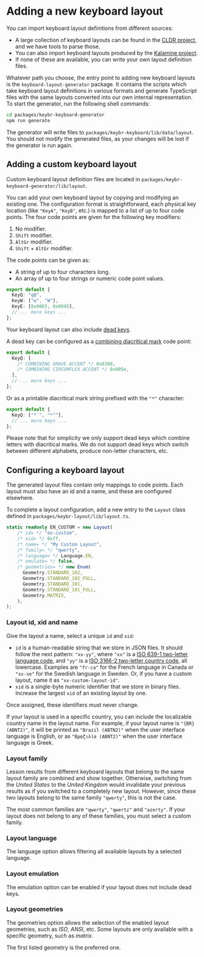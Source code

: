 # Adding a new keyboard layout

You can import keyboard layout definitions from different sources:

- A large collection of keyboard layouts can be found in the [CLDR project](https://unicode.org/reports/tr35/tr35-keyboards.html), and we have tools to parse those.
- You can also import keyboard layouts produced by the [Kalamine project](https://github.com/OneDeadKey/kalamine).
- If none of these are available, you can write your own layout definition files.

Whatever path you choose, the entry point to adding new keyboard layouts is the <nobr>`keyboard-layout-generator`</nobr> package.
It contains the scripts which take keyboard layout definitions in various formats and generate TypeScript files with the same layouts converted into our own internal representation.
To start the generator, run the following shell commands:

```sh
cd packages/keybr-keyboard-generator
npm run generate
```

The generator will write files to <nobr>`packages/keybr-keyboard/lib/data/layout`</nobr>. You should not modify the generated files, as your changes will be lost if the generator is run again.

## Adding a custom keyboard layout

Custom keyboard layout definition files are located in <nobr>`packages/keybr-keyboard-generator/lib/layout`</nobr>.

You can add your own keyboard layout by copying and modifying an existing one. The configuration format is straightforward, each physical key location (like `"KeyA"`, `"KeyB"`, etc.) is mapped to a list of up to four code points.
The four code points are given for the following key modifiers:

1. No modifier.
2. `Shift` modifier.
3. `AltGr` modifier.
4. `Shift` + `AltGr` modifier.

The code points can be given as:

- A string of up to four characters long.
- An array of up to four strings or numeric code point values.

```typescript
export default {
  KeyQ: "qQ",
  KeyW: ["w", "W"],
  KeyE: [0x0065, 0x0045],
  // ... more keys ...
};
```

Your keyboard layout can also include [dead keys](https://en.wikipedia.org/wiki/Dead_key).

A dead key can be configured as a [combining diacritical mark](https://en.wikipedia.org/wiki/Combining_Diacritical_Marks) code point:

```typescript
export default {
  KeyQ: [
    /* COMBINING GRAVE ACCENT */ 0x0300,
    /* COMBINING CIRCUMFLEX ACCENT */ 0x005e,
  ],
  // ... more keys ...
};
```

Or as a printable diacritical mark string prefixed with the `"*"` character:

```typescript
export default {
  KeyQ: ["*`", "*^"],
  // ... more keys ...
};
```

Please note that for simplicity we only support dead keys which combine letters with diacritical marks.
We do not support dead keys which switch between different alphabets, produce non-letter characters, etc.

## Configuring a keyboard layout

The generated layout files contain only mappings to code points.
Each layout must also have an id and a name, and these are configured elsewhere.

To complete a layout configuration, add a new entry to the `Layout` class defined in `packages/keybr-layout/lib/layout.ts`.

```typescript
static readonly EN_CUSTOM = new Layout(
    /* id= */ "en-custom",
    /* xid= */ 0xff,
    /* name= */ "My Custom Layout",
    /* family= */ "qwerty",
    /* language= */ Language.EN,
    /* emulate= */ false,
    /* geometries= */ new Enum(
      Geometry.STANDARD_102,
      Geometry.STANDARD_102_FULL,
      Geometry.STANDARD_101,
      Geometry.STANDARD_101_FULL,
      Geometry.MATRIX,
    ),
);
```

### Layout id, xid and name

Give the layout a name, select a unique `id` and `xid`:

* `id` is a human-readable string that we store in JSON files.
  It should follow the next pattern: <nobr>`"xx-yy"`</nobr>,
  where `"xx"` is a [ISO 639-1 two-letter language code](https://en.wikipedia.org/wiki/List_of_ISO_639-1_codes),
  and `"yy"` is a [ISO 3166-2 two-letter country code](https://en.wikipedia.org/wiki/ISO_3166-2), all lowercase.
  Examples are <nobr>`"fr-ca"`</nobr> for the French language in Canada or <nobr>`"sv-se"`</nobr> for the Swedish language in Sweden.
  Or, if you have a custom layout, name it as <nobr>`"xx-custom-layout-id"`</nobr>.
* `xid` is a single-byte numeric identifier that we store in binary files.
  Increase the largest `xid` of an existing layout by one.

Once assigned, these identifiers must never change.

If your layout is used in a specific country, you can include the localizable country name in the layout name.
For example, if your layout name is <nobr>`"{BR} (ABNT2)"`</nobr>, it will be printed as <nobr>`"Brazil (ABTN2)"`</nobr> when the user interface language is English,
or as <nobr>`"Βραζιλία (ABNT2)"`</nobr> when the user interface language is Greek.

### Layout family

Lesson results from different keyboard layouts that belong to the same layout family are combined and show together.
Otherwise, switching from the *United States* to the *United Kingdom* would invalidate your previous results as if you switched to a completely new layout.
However, since these two layouts belong to the same family `"qwerty"`, this is not the case.

The most common families are `"qwerty"`, `"qwertz"` and `"azerty"`.
If your layout does not belong to any of these families, you must select a custom family.

### Layout language

The language option allows filtering all available layouts by a selected language.

### Layout emulation

The emulation option can be enabled if your layout does not include dead keys.

### Layout geometries

The geometries option allows the selection of the enabled layout geometries, such as *ISO*, *ANSI*, etc.
Some layouts are only available with a specific geometry, such as *matrix*.

The first listed geometry is the preferred one.

